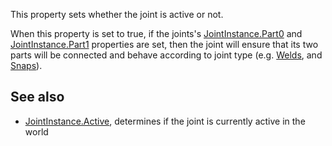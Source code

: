 This property sets whether the joint is active or not.

When this property is set to true, if the joints's [JointInstance.Part0](https://developer.roblox.com/en-us/api-reference/property/JointInstance/Part0) and [JointInstance.Part1](https://developer.roblox.com/en-us/api-reference/property/JointInstance/Part1) properties are set, then the joint will ensure that its two parts will be connected and behave according to joint type (e.g. [Welds](https://developer.roblox.com/en-us/api-reference/class/Weld), and [Snaps](https://developer.roblox.com/en-us/api-reference/class/Snap)).

See also
--------

*   [JointInstance.Active](https://developer.roblox.com/en-us/api-reference/property/JointInstance/Active), determines if the joint is currently active in the world